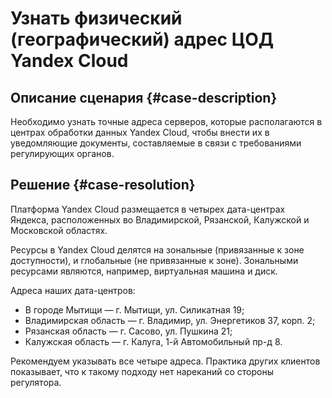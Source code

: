 # Узнать физический (географический) адрес ЦОД Yandex Cloud


## Описание сценария {#case-description}

Необходимо узнать точные адреса серверов, которые располагаются в центрах обработки данных Yandex Cloud, чтобы внести их в уведомляющие документы, составляемые в связи с требованиями регулирующих органов.

## Решение {#case-resolution}

Платформа Yandex Cloud размещается в четырех дата-центрах Яндекса, расположенных во Владимирской, Рязанской, Калужской и Московской областях.

Ресурсы в Yandex Cloud делятся на зональные (привязанные к зоне доступности), и глобальные (не привязанные к зоне).
Зональными ресурсами являются, например, виртуальная машина и диск.

Адреса наших дата-центров:

* В городе Мытищи — г. Мытищи, ул. Силикатная 19;
* Владимирская область — г. Владимир, ул. Энергетиков 37, корп. 2;
* Рязанская область — г. Сасово, ул. Пушкина 21;
* Калужская область — г. Калуга, 1-й Автомобильный пр-д 8.

Рекомендуем указывать все четыре адреса. Практика других клиентов показывает, что к такому подходу нет нареканий со стороны регулятора.
